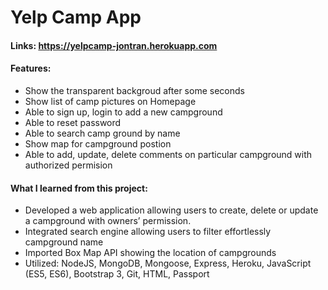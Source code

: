 # Yelp Camp App

#### Links: https://yelpcamp-jontran.herokuapp.com 

#### Features:
- Show the transparent backgroud after some seconds
- Show list of camp pictures on Homepage
- Able to sign up, login to add a new campground
- Able to reset password
- Able to search camp ground by name
- Show map for campground postion
- Able to add, update, delete comments on particular campground with authorized permision 

#### What I learned from this project:
-	Developed a web application allowing users to create, delete or update a campground with owners’ permission.
-	Integrated search engine allowing users to filter effortlessly campground name
-	Imported Box Map API showing the location of campgrounds
-	Utilized: NodeJS, MongoDB, Mongoose, Express, Heroku, JavaScript (ES5, ES6), Bootstrap 3, Git, HTML, Passport
